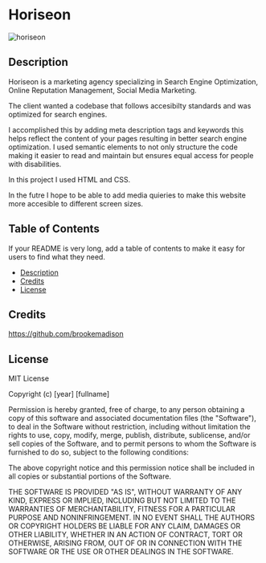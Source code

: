 # Horiseon
![horiseon](https://user-images.githubusercontent.com/83384131/123344029-f91c8e00-d520-11eb-8996-ebb10655530f.png)

## Description 

Horiseon is a marketing agency specializing in Search Engine Optimization, Online Reputation Management, Social Media Marketing.

The client wanted a codebase that follows accesibilty standards and was optimized for search engines. 

I accomplished this by adding meta description tags and keywords this helps reflect the content of your pages resulting in better search engine optimization. I used semantic elements to not only structure the code making it easier to read and maintain but ensures equal access for people with disabilities.

In this project I used HTML and CSS.

In the futre I hope to be able to add media quieries to make this website more accesible to different screen sizes.


## Table of Contents

If your README is very long, add a table of contents to make it easy for users to find what they need.

* [Description](description)
* [Credits](#credits)
* [License](#license)


## Credits

https://github.com/brookemadison


## License

MIT License

Copyright (c) [year] [fullname]

Permission is hereby granted, free of charge, to any person obtaining a copy
of this software and associated documentation files (the "Software"), to deal
in the Software without restriction, including without limitation the rights
to use, copy, modify, merge, publish, distribute, sublicense, and/or sell
copies of the Software, and to permit persons to whom the Software is
furnished to do so, subject to the following conditions:

The above copyright notice and this permission notice shall be included in all
copies or substantial portions of the Software.

THE SOFTWARE IS PROVIDED "AS IS", WITHOUT WARRANTY OF ANY KIND, EXPRESS OR
IMPLIED, INCLUDING BUT NOT LIMITED TO THE WARRANTIES OF MERCHANTABILITY,
FITNESS FOR A PARTICULAR PURPOSE AND NONINFRINGEMENT. IN NO EVENT SHALL THE
AUTHORS OR COPYRIGHT HOLDERS BE LIABLE FOR ANY CLAIM, DAMAGES OR OTHER
LIABILITY, WHETHER IN AN ACTION OF CONTRACT, TORT OR OTHERWISE, ARISING FROM,
OUT OF OR IN CONNECTION WITH THE SOFTWARE OR THE USE OR OTHER DEALINGS IN THE
SOFTWARE.

